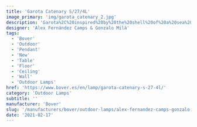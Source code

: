 ```yaml
---
title: 'Garota Catenary S/27/4L'
image_primary: 'img/garota_catenary_2.jpg'
description: 'Garota%2C%20inspired%20by%20the%20shell%20of%20a%20sea%20urchin%2C%20offers%20us%20a%20warm%20and%20diffused%20light%2C%20wrapped%20in%20organic%20shapes%2C%20rounded%20and%20subtle%2C%20designed%20to%20accompany%20us%20in%20interior%20and%20exterior%20areas%20indistinctly.%20We%20expanded%20the%20collection%20with%20a%20Garota%20garland%20that%20will%20bring%20warm%20light%20to%20those%20summer%20evenings%20in%20terraces%20and%20gardens.'
designer: 'Alex Fernández Camps & Gonzalo Milà'
tags:
  - 'Bover'
  - 'Outdoor'
  - 'Pendant'
  - 'New'
  - 'Table'
  - 'Floor'
  - 'Ceiling'
  - 'Wall'
  - 'Outdoor Lamps'
href: 'https://www.bover.es/en/lamp/garota-catenary-s-27-4l/'
category: 'Outdoor Lamps'
subtitle: ''
manufacturer: 'Bover'
slug: '/manufacturers/bover/outdoor-lamps/alex-fernandez-camps-gonzalo-mila-garota-catenary-s-27-4-l'
date: '2021-02-17'
---
```

